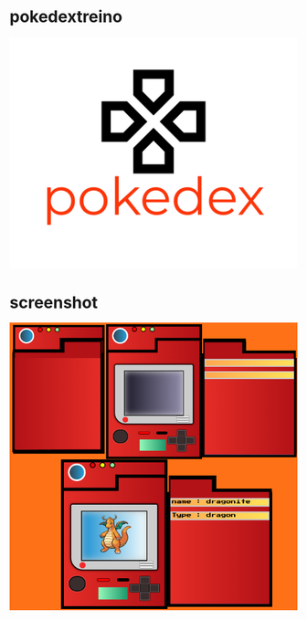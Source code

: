 # pokedextreino
![logo](https://github.com/willbreak/pokedextreino/blob/main/pokedex-logo.png)

# screenshot
![screenshot](https://github.com/willbreak/pokedextreino/blob/main/screean.png)
